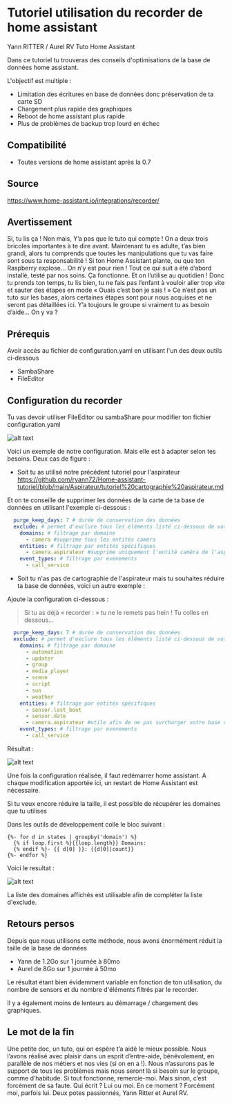 # Tutoriel utilisation du recorder de home assistant
Yann RITTER / Aurel RV Tuto Home Assistant 

Dans ce tutoriel tu trouveras des conseils d'optimisations de la base de données home assistant.

L'objectif est multiple : 
- Limitation des écritures en base de données donc préservation de ta carte SD
- Chargement plus rapide des graphiques 
- Reboot de home assistant plus rapide
- Plus de problèmes de backup trop lourd en échec


## Compatibilité
- Toutes versions de home assistant après la 0.7

## Source 
https://www.home-assistant.io/integrations/recorder/



## Avertissement 

Si, tu lis ça ! Non mais, Y’a pas que le tuto qui compte ! On a deux trois bricoles importantes à te dire avant.
Maintenant tu es adulte, t’as bien grandi, alors tu comprends que toutes les manipulations que tu vas faire sont sous ta responsabilité !
Si ton Home Assistant plante, ou que ton Raspberry explose… On n’y est pour rien !
Tout ce qui suit a été d’abord installé, testé par nos soins. Ça fonctionne. Et on l’utilise au quotidien !
Donc tu prends ton temps, tu lis bien, tu ne fais pas l’enfant à vouloir aller trop vite et sauter des étapes en mode « Ouais c’est bon je sais ! »
Ce n’est pas un tuto sur les bases, alors certaines étapes sont pour nous acquises et ne seront pas détaillées ici. Y’a toujours le groupe si vraiment tu as besoin d’aide…
On y va ?


## Prérequis

Avoir accès au fichier de configuration.yaml en utilisant l'un des deux outils ci-dessous
- SambaShare
- FileEditor

## Configuration du recorder
Tu vas devoir utiliser FileEditor ou sambaShare pour modifier ton fichier configuration.yaml

![alt text](https://github.com/ryann72/Home-assistant-tutoriel/blob/main/Recorder/Images/fichier.JPG)


Voici un exemple de notre configuration. Mais elle est à adapter selon tes besoins. 
Deux cas de figure :

-  Soit tu as utilisé notre précédent tutoriel pour l'aspirateur
https://github.com/ryann72/Home-assistant-tutoriel/blob/main/Aspirateur/tutoriel%20cartographie%20aspirateur.md 

Et on te conseille de supprimer les données de la carte de ta base de données en utilisant l'exemple ci-dessous :

````yaml recorder:
  purge_keep_days: 7 # durée de conservation des données
  exclude: # permet d'exclure tous les éléments listé ci-dessous de votre base de données
    domains: # filtrage par domaine
      - camera #supprime tous les entités caméra 
    entities: # filtrage par entités spécifiques
      - camera.aspirateur #supprime uniquement l'entité caméra de l'aspirateur
    event_types: # filtrage par evenements
      - call_service 
````
- Soit tu n'as pas de cartographie de l'aspirateur mais tu souhaites réduire ta base de données, voici un autre exemple :

Ajoute la configuration ci-dessous :
> Si tu as déjà « recorder : » tu ne le remets pas hein ! Tu colles en dessous…

````yaml recorder:
  purge_keep_days: 7 # durée de conservation des données
  exclude: # permet d'exclure tous les éléments listé ci-dessous de votre base de données
    domains: # filtrage par domaine
      - automation
      - updater
      - group
      - media_player
      - scene
      - script
      - sun
      - weather
    entities: # filtrage par entités spécifiques
      - sensor.last_boot 
      - sensor.date
      - camera.aspirateur #utile afin de ne pas surcharger votre base de donnée avec les coordonnées et carte de votre aspirateur chargé toutes les 5 secondes
    event_types: # filtrage par evenements
      - call_service 
````
Résultat : 

![alt text](https://github.com/ryann72/Home-assistant-tutoriel/blob/main/Recorder/Images/config1.JPG)

Une fois la configuration réalisée, il faut redémarrer home assistant.
A chaque modification apportée ici, un restart de Home Assistant est nécessaire.

Si tu veux encore réduire la taille, il est possible de récupérer les domaines que tu utilises

Dans les outils de développement colle le bloc suivant :
````
{%- for d in states | groupby('domain') %}
  {% if loop.first %}{{loop.length}} Domains:
  {% endif %}- {{ d[0] }}: {{d[0]|count}}
{%- endfor %}
````

Voici le resultat : 

![alt text](https://github.com/ryann72/Home-assistant-tutoriel/blob/main/Recorder/Images/domain2.jpg)

La liste des domaines affichés est utilisable afin de compléter la liste d'exclude.

## Retours persos
Depuis que nous utilisons cette méthode, nous avons énormément réduit la taille de la base de données
- Yann  de 1.2Go sur 1 journée à 80mo
- Aurel de 8Go sur 1 journée  à 50mo

Le résultat étant bien évidemment variable en fonction de ton utilisation, du nombre de sensors et du nombre d'éléments filtrés par le recorder.

Il y a également moins de lenteurs au démarrage / chargement des graphiques.

## Le mot de la fin
Une petite doc, un tuto, qui on espère t’a aidé le mieux possible.
Nous l’avons réalisé avec plaisir dans un esprit d’entre-aide, bénévolement, en parallèle de nos métiers et nos vies (si on en a !).
Nous n’assurons pas le support de tous les problèmes mais nous seront là si besoin sur le groupe, comme d’habitude.
Si tout fonctionne, remercie-moi.
Mais sinon, c’est forcément de sa faute.
Qui écrit ? Lui ou moi.
En ce moment ? Forcément moi, parfois lui.
Deux potes passionnés, Yann Ritter et Aurel RV.
